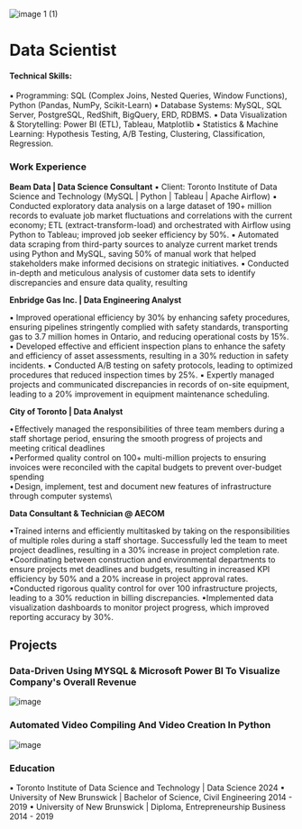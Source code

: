 
![image 1 (1)](https://github.com/codeadvance/profolio/assets/132302205/13e94edf-c7a5-4a54-9319-b004a16c0176)


# Data Scientist
#### Technical Skills: 
▪ Programming: SQL (Complex Joins, Nested Queries, Window Functions), Python (Pandas, NumPy, Scikit-Learn)
▪ Database Systems: MySQL, SQL Server, PostgreSQL, RedShift, BigQuery, ERD, RDBMS.
▪ Data Visualization & Storytelling: Power BI (ETL), Tableau, Matplotlib
▪ Statistics & Machine Learning: Hypothesis Testing, A/B Testing, Clustering, Classification, Regression.

### Work Experience 

**Beam Data | Data Science Consultant**
▪ Client: Toronto Institute of Data Science and Technology (MySQL | Python | Tableau | Apache Airflow)
▪ Conducted exploratory data analysis on a large dataset of 190+ million records to evaluate job market fluctuations and correlations with the current economy; ETL (extract-transform-load) and orchestrated with Airflow using Python to Tableau; improved job seeker efficiency by 50%.
▪ Automated data scraping from third-party sources to analyze current market trends using Python and MySQL, saving 50% of manual work that helped stakeholders make informed decisions on strategic initiatives.
▪ Conducted in-depth and meticulous analysis of customer data sets to identify discrepancies and ensure data quality, resulting

**Enbridge Gas Inc. | Data Engineering Analyst**

▪ Improved operational efficiency by 30% by enhancing safety procedures, ensuring pipelines stringently complied with safety standards, transporting gas to 3.7 million homes in Ontario, and reducing operational costs by 15%.
▪ Developed effective and efficient inspection plans to enhance the safety and efficiency of asset assessments, resulting in a 30% reduction in safety incidents.
▪ Conducted A/B testing on safety protocols, leading to optimized procedures that reduced inspection times by 25%.
▪ Expertly managed projects and communicated discrepancies in records of on-site equipment, leading to a 20% improvement in equipment maintenance scheduling.

**City of Toronto | Data Analyst**

• Effectively managed the responsibilities of three team members during a staff shortage period, ensuring the smooth progress of projects and meeting critical deadlines\
• Performed quality control on 100+ multi-million projects to ensuring invoices were reconciled with the capital budgets to prevent over-budget spending\
• Design, implement, test and document new features of infrastructure through computer systems\

**Data Consultant & Technician @ AECOM**

▪Trained interns and efficiently multitasked by taking on the responsibilities of multiple roles during a staff shortage. Successfully led the team to meet project deadlines, resulting in a 30% increase in project completion rate.
▪Coordinating between construction and environmental departments to ensure projects met deadlines and budgets, resulting in increased KPI efficiency by 50% and a 20% increase in project approval rates.
▪Conducted rigorous quality control for over 100 infrastructure projects, leading to a 30% reduction in billing discrepancies.
▪Implemented data visualization dashboards to monitor project progress, which improved reporting accuracy by 30%.

## Projects
### Data-Driven Using MYSQL & Microsoft Power BI To Visualize Company's Overall Revenue
![image](https://github.com/codeadvance/profolio/assets/132302205/d0c9739a-cd5a-4e6e-9b25-e0b27e6206c2)


### Automated Video Compiling And Video Creation In Python
![image](https://github.com/codeadvance/profolio/assets/132302205/fac3b8a0-a1df-4817-b581-e175950c3a28)


### Education
▪ Toronto Institute of Data Science and Technology |  Data Science 2024
▪ University of New Brunswick | Bachelor of Science, Civil Engineering 2014 - 2019
▪ University of New Brunswick | Diploma, Entrepreneurship Business 2014 - 2019
